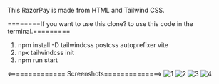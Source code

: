 This RazorPay is made from HTML and Tailwind CSS.

========If you want to use this clone? to use this code in the terminal.=========
1) npm install -D tailwindcss postcss autoprefixer vite
2) npx tailwindcss init
3) npm run start

<============== Screenshots==============>
![1](https://github.com/realsachinr/RazorPay-Clone/assets/154586309/36805a9f-82a3-4a4e-8212-437af29ab76a)
![2](https://github.com/realsachinr/RazorPay-Clone/assets/154586309/cb85d824-fd7e-4169-8ba7-635c5d8217b6)
![3](https://github.com/realsachinr/RazorPay-Clone/assets/154586309/f9a2d09b-3177-4ce3-900a-d36e881c550a)
![4](https://github.com/realsachinr/RazorPay-Clone/assets/154586309/5e2e8ca4-1c66-4e82-b362-3ee7d4693244)
